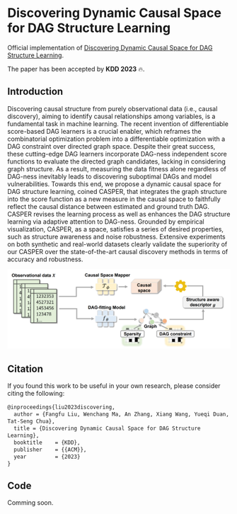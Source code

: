 # Discovering Dynamic Causal Space for DAG Structure Learning

Official implementation of [Discovering Dynamic Causal Space for DAG Structure Learning](https://arxiv.org/pdf/2306.02822.pdf).

The paper has been accepted by **KDD 2023** 🔥.
## Introduction
Discovering causal structure from purely observational data (i.e., causal discovery), aiming to identify causal relationships among variables, is a fundamental task in machine learning. The recent invention of differentiable score-based DAG learners is a crucial enabler, which reframes the combinatorial optimization problem into a differentiable optimization with a DAG constraint over directed graph space. Despite their great success, these cutting-edge DAG learners incorporate DAG-ness independent score functions to evaluate the directed graph candidates, lacking in considering graph structure. As a result, measuring the data fitness alone regardless of DAG-ness inevitably leads to discovering suboptimal DAGs and model vulnerabilities. Towards this end, we propose a dynamic causal space for DAG structure learning, coined CASPER, that integrates the graph structure into the score function as a new measure in the causal space to faithfully reflect the causal distance between estimated and ground truth DAG. CASPER revises the learning process as well as enhances the DAG structure learning via adaptive attention to DAG-ness. Grounded by empirical visualization, CASPER, as a space, satisfies a series of desired properties, such as structure awareness and noise robustness. Extensive experiments on both synthetic and real-world datasets clearly validate the superiority of our CASPER over the state-of-the-art causal discovery methods in terms of accuracy and robustness.

<div align="center">
  <img src="files/CASPER.png"/>
</div>

## Citation
If you found this work to be useful in your own research, please consider citing the following:
```
@inproceedings{liu2023discovering,
  author = {Fangfu Liu, Wenchang Ma, An Zhang, Xiang Wang, Yueqi Duan, Tat-Seng Chua},
  title = {Discovering Dynamic Causal Space for DAG Structure Learning},
  booktitle    = {KDD},
  publisher    = {{ACM}},
  year         = {2023}
}
```

## Code
Comming soon.